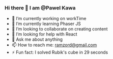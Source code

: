### Hi there 👋 I am @Pawel Kawa

- 🔭 I’m currently working on workTime 
- 🌱 I’m currently learning Phaser JS
- 👯 I’m looking to collaborate on creating content
- 🤔 I’m looking for help with React
- 💬 Ask me about anything
- 📫 How to reach me: ramzord@gmail.com
- ⚡ Fun fact: I solved Rubik's cube in 29 seconds
